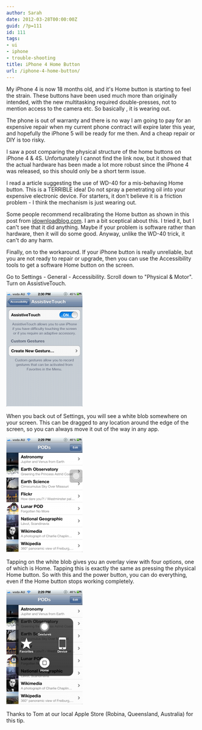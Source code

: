 ```yaml
---
author: Sarah
date: 2012-03-28T00:00:00Z
guid: /?p=111
id: 111
tags:
- ui
- iphone
- trouble-shooting
title: iPhone 4 Home Button
url: /iphone-4-home-button/
---
```


My iPhone 4 is now 18 months old, and it's Home button is starting to feel the strain. These buttons have been used much more than originally intended, with the new multitasking required double-presses, not to mention access to the camera etc. So basically , it is wearing out.

The phone is out of warranty and there is no way I am going to pay for an expensive repair when my current phone contract will expire later this year, and hopefully the iPhone 5 will be ready for me then. And a cheap repair or DIY is too risky.

I saw a post comparing the physical structure of the home buttons on iPhone 4 & 4S. Unfortunately I cannot find the link now, but it showed that the actual hardware has been made a lot more robust since the iPhone 4 was released, so this should only be a short term issue.

I read a article suggesting the use of WD-40 for a mis-behaving Home button. This is a TERRIBLE idea! Do not spray a penetrating oil into your expensive electronic device. For starters, it don't believe it is a friction problem - I think the mechanism is just wearing out.

Some people recommend recalibrating the Home button as shown in this post from [idownloadblog.com][1]. I am a bit sceptical about this. I tried it, but I can't see that it did anything. Maybe if your problem is software rather than hardware, then it will do some good. Anyway, unlike the WD-40 trick, it can't do any harm.

Finally, on to the workaround. If your iPhone button is really unreliable, but you are not ready to repair or upgrade, then you can use the Accessibility tools to get a software Home button on the screen.

Go to Settings - General - Accessibility. Scroll down to "Physical & Motor". Turn on AssistiveTouch.

[<img title="AssistiveTouch settings" src="/images/HomeButton1-small.png" alt="AssistiveTouch settings" width="200" height="300" />][2]

When you back out of Settings, you will see a white blob somewhere on your screen. This can be dragged to any location around the edge of the screen, so you can always move it out of the way in any app.

[<img title="The White Blob" src="/images/HomeButton2-small.png" alt="The White Blob" width="200" height="300" />][3]

Tapping on the white blob gives you an overlay view with four options, one of which is Home. Tapping this is exactly the same as pressing the physical Home button. So with this and the power button, you can do everything, even if the Home button stops working completely.

[<img title="AssistiveTouch panel open" src="/images/HomeButton3-small.png" alt="AssistiveTouch panel open" width="200" height="300" />][4]

Thanks to Tom at our local Apple Store (Robina, Queensland, Australia) for this tip.

 [1]: http://www.idownloadblog.com/2011/12/22/recalibrate-home-button-responsive/
 [2]: /images/HomeButton1.png
 [3]: /images/HomeButton2.png
 [4]: /images/HomeButton3.png
